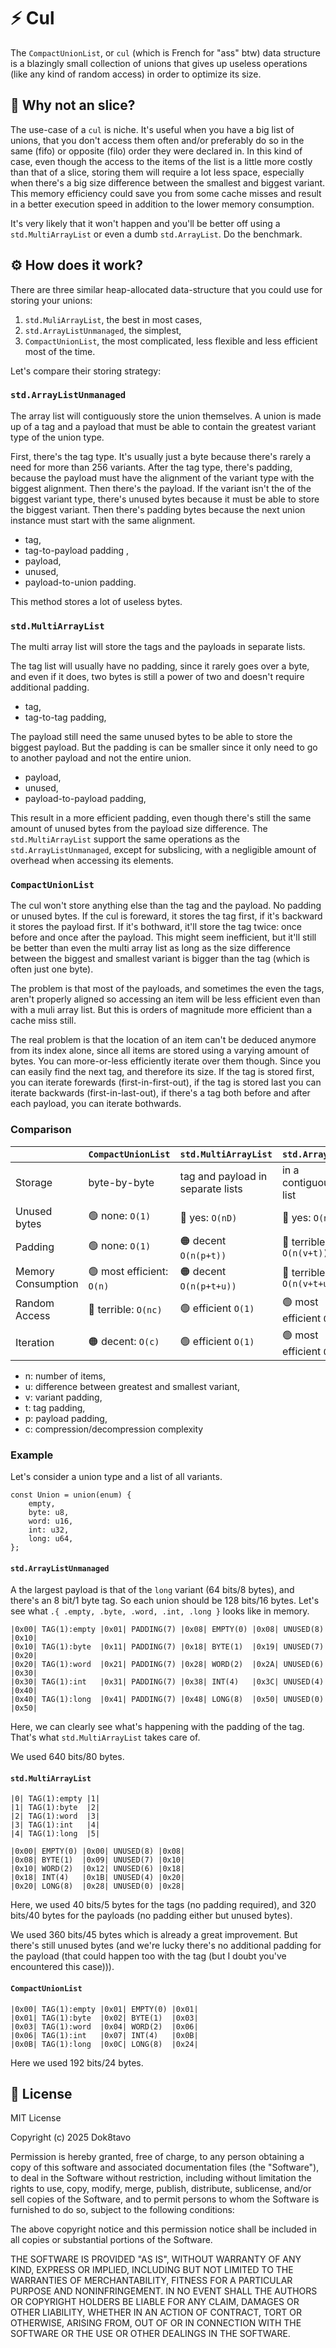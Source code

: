 # ⚡ Cul

The `CompactUnionList`, or `cul` (which is French for "ass" btw) data structure is a blazingly small collection of unions that gives up useless operations (like any kind of random access) in order to optimize its size.

## 🍰 Why not an slice?

The use-case of a `cul` is niche. It's useful when you have a big list of unions, that you don't access them often and/or preferably do so in the same (fifo) or opposite (filo) order they were declared in. In this kind of case, even though the access to the items of the list is a little more costly than that of a slice, storing them will require a lot less space, especially when there's a big size difference between the smallest and biggest variant. This memory efficiency could save you from some cache misses and result in a better execution speed in addition to the lower memory consumption.

It's very likely that it won't happen and you'll be better off using a `std.MultiArrayList` or even a dumb `std.ArrayList`. Do the benchmark.

## ⚙️ How does it work?

There are three similar heap-allocated data-structure that you could use for storing your unions:

1. `std.MuliArrayList`, the best in most cases,
2. `std.ArrayListUnmanaged`, the simplest,
3. `CompactUnionList`, the most complicated, less flexible and less efficient most of the time.

Let's compare their storing strategy:

### `std.ArrayListUnmanaged`

The array list will contiguously store the union themselves. A union is made up of a tag and a payload that must be able to contain the greatest variant type of the union type.

First, there's the tag type. It's usually just a byte because there's rarely a need for more than 256 variants. After the tag type, there's padding, because the payload must have the alignment of the variant type with the biggest alignment. Then there's the payload. If the variant isn't the of the biggest variant type, there's unused bytes because it must be able to store the biggest variant. Then there's padding bytes because the next union instance must start with the same alignment.

- tag,
- tag-to-payload padding ,
- payload,
- unused,
- payload-to-union padding.

This method stores a lot of useless bytes.

### `std.MultiArrayList`

The multi array list will store the tags and the payloads in separate lists.

The tag list will usually have no padding, since it rarely goes over a byte, and even if it does, two bytes is still a power of two and doesn't require additional padding.

- tag,
- tag-to-tag padding,

The payload still need the same unused bytes to be able to store the biggest payload. But the padding is can be smaller since it only need to go to another payload and not the entire union.

- payload,
- unused,
- payload-to-payload padding,

This result in a more efficient padding, even though there's still the same amount of unused bytes from the payload size difference. The `std.MultiArrayList` support the same operations as the `std.ArrayListUnmanaged`, except for subslicing, with a negligible amount of overhead when accessing its elements.

### `CompactUnionList`

The cul won't store anything else than the tag and the payload. No padding or unused bytes. If the cul is foreward, it stores the tag first, if it's backward it stores the payload first. If it's bothward, it'll store the tag twice: once before and once after the payload. This might seem inefficient, but it'll still be better than even the multi array list as long as the size difference between the biggest and smallest variant is bigger than the tag (which is often just one byte).

The problem is that most of the payloads, and sometimes the even the tags, aren't properly aligned so accessing an item will be less efficient even than with a muli array list. But this is orders of magnitude more efficient than a cache miss still.

The real problem is that the location of an item can't be deduced anymore from its index alone, since all items are stored using a varying amount of bytes. You can more-or-less efficiently iterate over them though. Since you can easily find the next tag, and therefore its size. If the tag is stored first, you can iterate forewards (first-in-first-out), if the tag is stored last you can iterate backwards (first-in-last-out), if there's a tag both before and after each payload, you can iterate bothwards.

### Comparison

|                    | `CompactUnionList`        | `std.MultiArrayList`              | `std.ArrayList`            |
| ------------------ | ------------------------- | --------------------------------- | -------------------------- |
| Storage            | byte-by-byte              | tag and payload in separate lists | in a contiguous list       |
| Unused bytes       | 🟢 none: `O(1)`           | 🔴 yes: `O(nD)`                 | 🔴 yes: `O(nD)`              |
| Padding            | 🟢 none: `O(1)`           | 🟠 decent `O(n(p+t))`           | 🔴 terrible `O(n(v+t))`      |
| Memory Consumption | 🟢 most efficient: `O(n)` | 🟠 decent `O(n(p+t+u))`         | 🔴 terrible `O(n(v+t+u))`    |
| Random Access      | 🔴 terrible: `O(nc)`      | 🟢 efficient `O(1)`             | 🟢 most efficient `O(1)`     |
| Iteration          | 🟠 decent: `O(c)`         | 🟢 efficient `O(1)`             | 🟢 most efficient `O(1)`     |

- n: number of items,
- u: difference between greatest and smallest variant,
- v: variant padding,
- t: tag padding,
- p: payload padding,
- c: compression/decompression complexity

### Example

Let's consider a union type and a list of all variants.

```zig
const Union = union(enum) {
    empty,
    byte: u8,
    word: u16,
    int: u32,
    long: u64,
};
```

#### `std.ArrayListUnmanaged`

A the largest payload is that of the `long` variant (64 bits/8 bytes), and there's an 8 bit/1 byte tag. So each union should be 128 bits/16 bytes. Let's see what `.{ .empty, .byte, .word, .int, .long }` looks like in memory.

```
|0x00| TAG(1):empty |0x01| PADDING(7) |0x08| EMPTY(0) |0x08| UNUSED(8) |0x10|
|0x10| TAG(1):byte  |0x11| PADDING(7) |0x18| BYTE(1)  |0x19| UNUSED(7) |0x20|
|0x20| TAG(1):word  |0x21| PADDING(7) |0x28| WORD(2)  |0x2A| UNUSED(6) |0x30|
|0x30| TAG(1):int   |0x31| PADDING(7) |0x38| INT(4)   |0x3C| UNUSED(4) |0x40|
|0x40| TAG(1):long  |0x41| PADDING(7) |0x48| LONG(8)  |0x50| UNUSED(0) |0x50|
```

Here, we can clearly see what's happening with the padding of the tag. That's what `std.MultiArrayList` takes care of.

We used 640 bits/80 bytes.

#### `std.MultiArrayList`

```
|0| TAG(1):empty |1|
|1| TAG(1):byte  |2|
|2| TAG(1):word  |3|
|3| TAG(1):int   |4|
|4| TAG(1):long  |5|

|0x00| EMPTY(0) |0x00| UNUSED(8) |0x08|
|0x08| BYTE(1)  |0x09| UNUSED(7) |0x10|
|0x10| WORD(2)  |0x12| UNUSED(6) |0x18|
|0x18| INT(4)   |0x1B| UNUSED(4) |0x20|
|0x20| LONG(8)  |0x28| UNUSED(0) |0x28|
```

Here, we used 40 bits/5 bytes for the tags (no padding required), and 320 bits/40 bytes for the payloads (no padding either but unused bytes).

We used 360 bits/45 bytes which is already a great improvement. But there's still unused bytes (and we're lucky there's no additional padding for the payload (that could happen too with the tag (but I doubt you've encountered this case))).

#### `CompactUnionList`

```
|0x00| TAG(1):empty |0x01| EMPTY(0) |0x01|
|0x01| TAG(1):byte  |0x02| BYTE(1)  |0x03|
|0x03| TAG(1):word  |0x04| WORD(2)  |0x06|
|0x06| TAG(1):int   |0x07| INT(4)   |0x0B|
|0x0B| TAG(1):long  |0x0C| LONG(8)  |0x24|
```

Here we used 192 bits/24 bytes.

## 📃 License

MIT License

Copyright (c) 2025 Dok8tavo

Permission is hereby granted, free of charge, to any person obtaining a copy
of this software and associated documentation files (the "Software"), to deal
in the Software without restriction, including without limitation the rights
to use, copy, modify, merge, publish, distribute, sublicense, and/or sell
copies of the Software, and to permit persons to whom the Software is
furnished to do so, subject to the following conditions:

The above copyright notice and this permission notice shall be included in all
copies or substantial portions of the Software.

THE SOFTWARE IS PROVIDED "AS IS", WITHOUT WARRANTY OF ANY KIND, EXPRESS OR
IMPLIED, INCLUDING BUT NOT LIMITED TO THE WARRANTIES OF MERCHANTABILITY,
FITNESS FOR A PARTICULAR PURPOSE AND NONINFRINGEMENT. IN NO EVENT SHALL THE
AUTHORS OR COPYRIGHT HOLDERS BE LIABLE FOR ANY CLAIM, DAMAGES OR OTHER
LIABILITY, WHETHER IN AN ACTION OF CONTRACT, TORT OR OTHERWISE, ARISING FROM,
OUT OF OR IN CONNECTION WITH THE SOFTWARE OR THE USE OR OTHER DEALINGS IN THE
SOFTWARE.
